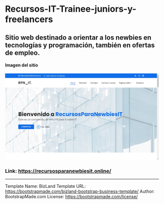 # Recursos-IT-Trainee-juniors-y-freelancers

## Sitio web destinado a orientar a los newbies en tecnologías y programación, también en ofertas de empleo.

#### Imagen del sitio
![imagen de la página](recursos1.jpg)

### Link: https://recursosparanewbiesit.online/

--------------------------------------------------------------------------------------------------------

Template Name: BizLand
Template URL: https://bootstrapmade.com/bizland-bootstrap-business-template/
Author: BootstrapMade.com
License: https://bootstrapmade.com/license/
